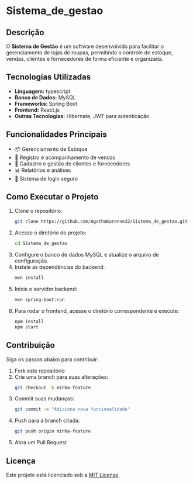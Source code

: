 # Sistema_de_gestao

## Descrição
O **Sistema de Gestão** é um software desenvolvido para facilitar o gerenciamento de lojas de roupas, permitindo o controle de estoque, vendas, clientes e fornecedores de forma eficiente e organizada.

## Tecnologias Utilizadas
- **Linguagem:** typescript
- **Banco de Dados:** MySQL
- **Frameworks:** Spring Boot
- **Frontend:** React.js
- **Outras Tecnologias:** Hibernate, JWT para autenticação

## Funcionalidades Principais
- 📦 Gerenciamento de Estoque
- 🛒 Registro e acompanhamento de vendas
- 👥 Cadastro e gestão de clientes e fornecedores
- 📊 Relatórios e análises
- 🔐 Sistema de login seguro

## Como Executar o Projeto
1. Clone o repositório:
   ```bash
   git clone https://github.com/AgathaKarenne32/Sistema_de_gestao.git
   ```
2. Acesse o diretório do projeto:
   ```bash
   cd Sistema_de_gestao
   ```
3. Configure o banco de dados MySQL e atualize o arquivo de configuração.
4. Instale as dependências do backend:
   ```bash
   mvn install
   ```
5. Inicie o servidor backend:
   ```bash
   mvn spring-boot:run
   ```
6. Para rodar o frontend, acesse o diretório correspondente e execute:
   ```bash
   npm install
   npm start
   ```

## Contribuição
Siga os passos abaixo para contribuir:
1. Fork este repositório
2. Crie uma branch para suas alterações:
   ```bash
   git checkout -b minha-feature
   ```
3. Commit suas mudanças:
   ```bash
   git commit -m "Adiciona nova funcionalidade"
   ```
4. Push para a branch criada:
   ```bash
   git push origin minha-feature
   ```
5. Abra um Pull Request

## Licença
Este projeto está licenciado sob a [MIT License](LICENSE).


